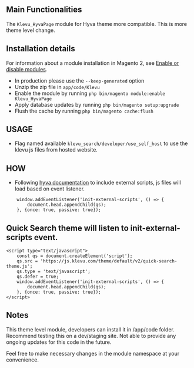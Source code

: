 ## Main Functionalities
The `Klevu_HyvaPage` module for Hyva theme more compatible. This is more theme level change.

## Installation details

For information about a module installation in Magento 2, see [Enable or disable modules](https://devdocs.magento.com/guides/v2.4/install-gde/install/cli/install-cli-subcommands-enable.html).

- In production please use the `--keep-generated` option
- Unzip the zip file in `app/code/Klevu`
- Enable the module by running `php bin/magento module:enable Klevu_HyvaPage`
- Apply database updates by running `php bin/magento setup:upgrade`
- Flush the cache by running `php bin/magento cache:flush`

## USAGE

- Flag named available `klevu_search/developer/use_self_host` to use the klevu js files from hosted website.

## HOW

- Following [hyva documentation](https://docs.hyva.io/hyva-themes/writing-code/patterns/loading-external-javascript.html#overview) to include external scripts, js files will load based on event listener.

```
    window.addEventListener('init-external-scripts', () => {
        document.head.appendChild(qs);
    }, {once: true, passive: true});
```


## Quick Search theme will listen to init-external-scripts event.

```
<script type="text/javascript">
    const qs = document.createElement('script');
    qs.src = 'https://js.klevu.com/theme/default/v2/quick-search-theme.js';
    qs.type = 'text/javascript';
    qs.defer = true;
    window.addEventListener('init-external-scripts', () => {
        document.head.appendChild(qs);
    }, {once: true, passive: true});
</script>
```

## Notes
This theme level module, developers can install it in <magento-root>/app/code folder.
Recommend testing this on a dev/staging site. Not able to provide any ongoing updates for this code in the future.

Feel free to make necessary changes in the module namespace at your convenience.

